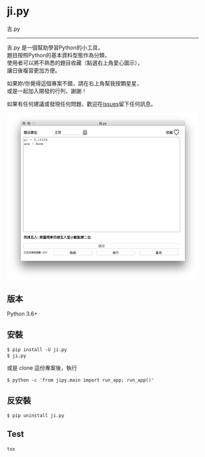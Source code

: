 # ji.py

吉.py

---
吉.py 是一個幫助學習Python的小工具，  
題目按照Python的基本資料型態作為分類，  
使用者可以將不熟悉的題目收藏（點選右上角愛心圖示），  
讓日後複習更加方便。

如果妳/你覺得這個專案不錯，請在右上角幫我按顆星星，  
或是一起加入開發的行列，謝謝！

如果有任何建議或發現任何問題，歡迎在[issues](https://github.com/amigcamel/ji.py/issues)留下任何訊息。

![screenshot](./screenshot.png)

## 版本

Python 3.6+ 

## 安裝 

    $ pip install -U ji.py
    $ ji.py

或是 clone 這份專案後，執行

    $ python -c 'from jipy.main import run_app; run_app()'


## 反安裝

    $ pip uninstall ji.py

## Test

    tox

